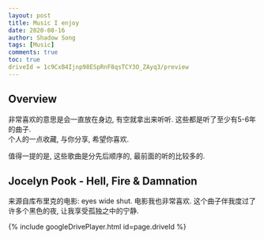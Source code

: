 ```yaml
---
layout: post
title: Music I enjoy
date: 2020-08-16
author: Shadow Song
tags: [Music]
comments: true
toc: true
driveId = 1c9CxB4Ijnp98ESpRnF8qsTCY3O_ZAyq3/preview
---
```


## Overview

非常喜欢的意思是会一直放在身边, 有空就拿出来听听. 这些都是听了至少有5-6年的曲子.  
个人的一点收藏, 与你分享, 希望你喜欢. 

值得一提的是, 这些歌曲是分先后顺序的, 最前面的听的比较多的. 

## Jocelyn Pook - Hell, Fire & Damnation

来源自库布里克的电影: eyes wide shut. 电影我也非常喜欢. 这个曲子伴我度过了许多个黑色的夜, 让我享受孤独之中的宁静. 


{% include googleDrivePlayer.html id=page.driveId %}
